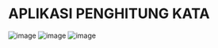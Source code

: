 # APLIKASI PENGHITUNG KATA

![image](https://github.com/user-attachments/assets/9e4ccaf1-d423-4613-bba8-c476d304f9ca)
![image](https://github.com/user-attachments/assets/23c72ba2-4daf-4f7e-9664-66ced959d0e6)
![image](https://github.com/user-attachments/assets/2ff77bdc-496d-4ca3-9086-45e5554c43bb)
